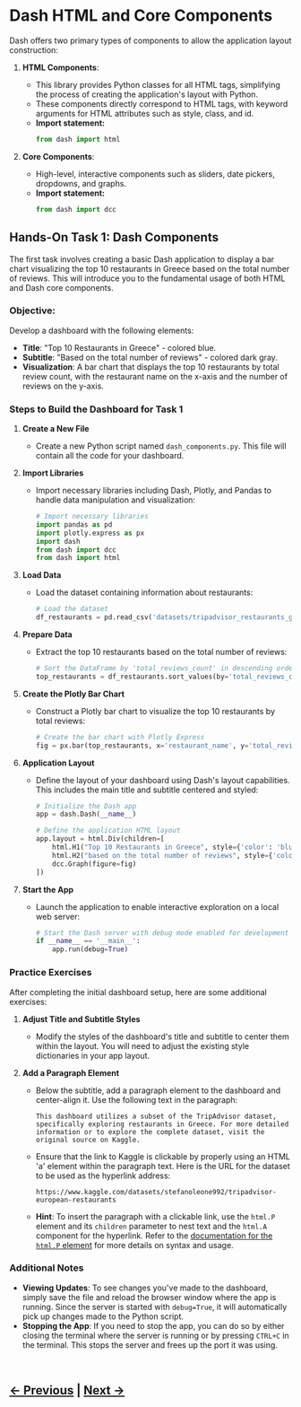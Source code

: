 # Dash HTML and Core Components

Dash offers two primary types of components to allow the application layout construction:

1. **HTML Components**:
   - This library provides Python classes for all HTML tags, simplifying the process of creating the application's layout with Python.
   - These components directly correspond to HTML tags, with keyword arguments for HTML attributes such as style, class, and id.
   - **Import statement:**
     ```python
     from dash import html
     ```

2. **Core Components**:
   - High-level, interactive components such as sliders, date pickers, dropdowns, and graphs.
   - **Import statement:**
     ```python
     from dash import dcc
     ```

## Hands-On Task 1: Dash Components

The first task involves creating a basic Dash application to display a bar chart visualizing the top 10 restaurants in Greece based on the total number of reviews. This will introduce you to the fundamental usage of both HTML and Dash core components.

### Objective:

Develop a dashboard with the following elements:

- **Title**: "Top 10 Restaurants in Greece" - colored blue.
- **Subtitle**: "Based on the total number of reviews" - colored dark gray.
- **Visualization**: A bar chart that displays the top 10 restaurants by total review count, with the restaurant name on the x-axis and the number of reviews on the y-axis.


### Steps to Build the Dashboard for Task 1

1. **Create a New File**
   - Create a new Python script named `dash_components.py`. This file will contain all the code for your dashboard.

2. **Import Libraries**
   - Import necessary libraries including Dash, Plotly, and Pandas to handle data manipulation and visualization:
     ```python
     # Import necessary libraries
     import pandas as pd
     import plotly.express as px
     import dash
     from dash import dcc
     from dash import html
     ```

3. **Load Data**
   - Load the dataset containing information about restaurants:
     ```python
     # Load the dataset
     df_restaurants = pd.read_csv('datasets/tripadvisor_restaurants_greece.csv')
     ```

4. **Prepare Data**
   - Extract the top 10 restaurants based on the total number of reviews:
     ```python
     # Sort the DataFrame by 'total_reviews_count' in descending order to get the top 10 restaurants
     top_restaurants = df_restaurants.sort_values(by='total_reviews_count', ascending=False).head(10)
     ```

5. **Create the Plotly Bar Chart**
   - Construct a Plotly bar chart to visualize the top 10 restaurants by total reviews:
     ```python
     # Create the bar chart with Plotly Express
     fig = px.bar(top_restaurants, x='restaurant_name', y='total_reviews_count', labels={'restaurant_name': 'Restaurant Name', 'total_reviews_count': 'Total Reviews'})
     ```

6. **Application Layout**
   - Define the layout of your dashboard using Dash's layout capabilities. This includes the main title and subtitle centered and styled:
     ```python
     # Initialize the Dash app
     app = dash.Dash(__name__)

     # Define the application HTML layout
     app.layout = html.Div(children=[
         html.H1("Top 10 Restaurants in Greece", style={'color': 'blue'}),
         html.H2("based on the total number of reviews", style={'color': 'darkgrey'}),
         dcc.Graph(figure=fig)
     ])
     ```

7. **Start the App**
   - Launch the application to enable interactive exploration on a local web server:
     ```python
     # Start the Dash server with debug mode enabled for development
     if __name__ == '__main__':
         app.run(debug=True)
     ```




### Practice Exercises

After completing the initial dashboard setup, here are some additional exercises:

1. **Adjust Title and Subtitle Styles**
   - Modify the styles of the dashboard's title and subtitle to center them within the layout. You will need to adjust the existing style dictionaries in your app layout.

2. **Add a Paragraph Element**
   - Below the subtitle, add a paragraph element to the dashboard and center-align it. Use the following text in the paragraph:
   
     `This dashboard utilizes a subset of the TripAdvisor dataset, specifically exploring restaurants in Greece. For more detailed information or to explore the complete dataset, visit the original source on Kaggle.`
   
   - Ensure that the link to Kaggle is clickable by properly using an HTML 'a' element within the paragraph text. Here is the URL for the dataset to be used as the hyperlink address:
   
     `https://www.kaggle.com/datasets/stefanoleone992/tripadvisor-european-restaurants`

   - **Hint**: To insert the paragraph with a clickable link, use the `html.P` element and its `children` parameter to nest text and the `html.A` component for the hyperlink. Refer to the [documentation for the `html.P` element](https://dash.plotly.com/dash-html-components/p) for more details on syntax and usage.


<!-- For a complete solution to these exercises, visit [this link](https://github.com/stavmars/plotly-dash-lab/blob/main/scripts/dash_components_practice.py). -->


### Additional Notes

- **Viewing Updates**: To see changes you've made to the dashboard, simply save the file and reload the browser window where the app is running. Since the server is started with `debug=True`, it will automatically pick up changes made to the Python script.
- **Stopping the App**: If you need to stop the app, you can do so by either closing the terminal where the server is running or by pressing `CTRL+C` in the terminal. This stops the server and frees up the port it was using.


<br>

**[← Previous](1_Introduction_to_Dash.md) | [Next →](3_Dash_Callbacks.md)**
---